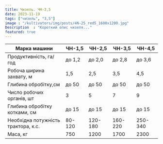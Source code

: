 ```yaml
---
title: Чизель. ЧН-3,5
date: 2023-11-19
tags: ["чизель", "3,5"]
image : "/kultivators/img/posts/4N-25_red5_1600x1200.jpg"
Description  : "Короткий опис чизеля..."
featured: true
---
```


| Марка машини | ЧН-1,5 | ЧН-2,5 | ЧН-3,5 | ЧН-4,5 |
|--------------|--------|--------|--------|--------|
| Продуктивність, га/год | до 1,2 | до 2,0 | до 2,8 | до 3,6 |
| Робоча ширина захвату, м | 1,5 | 2,5 | 3,5 | 4,5 |
| Глибина обробітку,см | до 50 | до 50 | до 50 | до 50 |
| Число робочих органів, шт | 3 | 5 | 7 | 9 |
| Глибина обробітку котками, см | до 15 | до 15 | до 15 | до 15 |
| Необхідна потужність трактора, к.с. | 80-120 | 120-180 | 160-220 | 250-340 |
| Маса, кг | 750 | 1200 | 1700 | 2300 |

